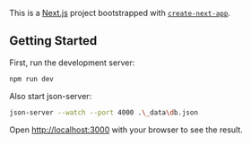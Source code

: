 This is a [Next.js](https://nextjs.org/) project bootstrapped with [`create-next-app`](https://github.com/vercel/next.js/tree/canary/packages/create-next-app).

## Getting Started

First, run the development server:

```bash
npm run dev
```

Also start json-server:

```bash
json-server --watch --port 4000 .\_data\db.json
```

Open [http://localhost:3000](http://localhost:3000) with your browser to see the result.